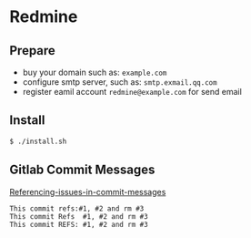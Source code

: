 # Redmine

## Prepare

- buy your domain such as: `example.com`
- configure smtp server, such as: `smtp.exmail.qq.com`
- register eamil account `redmine@example.com` for send email

## Install

```sh
$ ./install.sh
```

## Gitlab Commit Messages

[Referencing-issues-in-commit-messages](http://www.redmine.org/projects/redmine/wiki/RedmineSettings#Referencing-issues-in-commit-messages)

```
This commit refs:#1, #2 and rm #3
This commit Refs  #1, #2 and rm #3
This commit REFS: #1, #2 and rm #3
```
